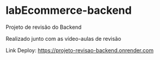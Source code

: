 # labEcommerce-backend

Projeto de revisão do Backend 

Realizado junto com as vídeo-aulas de revisão

Link Deploy: https://projeto-revisao-backend.onrender.com
